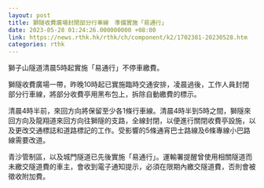 ```yaml
---
layout: post
title: 獅隧收費廣場封閉部分行車線　準備實施「易通行」
date: 2023-05-28 01:24:26.000000000 +08:00
link: https://news.rthk.hk/rthk/ch/component/k2/1702381-20230528.htm
categories: rthk
---
```


獅子山隧道清晨5時起實施「易通行」不停車繳費。

獅隧收費廣場一帶，昨晚10時起已實施臨時交通安排，凌晨過後，工作人員封閉部分行車線，將部分收費亭用黑布包上，拆除自動繳費的標示。

清晨4時半前，來回方向將保留至少各1條行車線。清晨4時半到5時之間，獅隧來回方向及龍翔道來回方向往獅隧的支路，全線封閉，以便進行關閉收費亭設施，以及更改交通標誌和道路標記的工作。受影響的5條通宵巴士路線及6條專線小巴路線需要改道。

青沙管制區，以及城門隧道已先後實施「易通行」。運輸署提醒曾使用相關隧道而未繳交隧道費的車主，會收到電子通知提示，必須在限期內繳交隧道費，否則會被徵收附加費。
